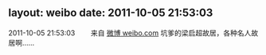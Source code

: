 layout: weibo
date: 2011-10-05 21:53:03
---
2011-10-05 21:53:03  &nbsp;&nbsp;&nbsp;&nbsp;&nbsp;&nbsp; 来自 <a href="http://weibo.com/" rel="nofollow">微博 weibo.com</a>
坑爹的梁启超故居，各种名人故居啊…… ​​​
